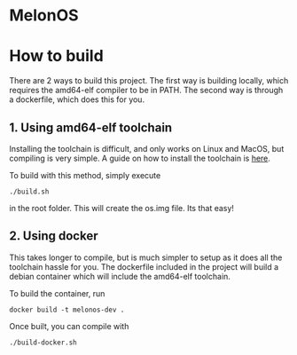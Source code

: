 # MelonOS

# How to build

There are 2 ways to build this project.
The first way is building locally, which requires
the amd64-elf compiler to be in PATH. The second
way is through a dockerfile, which does this for you.

## 1. Using amd64-elf toolchain
Installing the toolchain is difficult,
and only works on Linux and MacOS, but compiling
is very simple. A guide on how to install the toolchain
is [here](https://wiki.osdev.org/GCC_Cross-Compiler).

To build with this method, simply execute
```
./build.sh
```
in the root folder. This will create the os.img file. 
Its that easy!

## 2. Using docker
This takes longer to compile, but is much simpler
to setup as it does all the toolchain hassle for you. 
The dockerfile included in the project will build
a debian container which will include the amd64-elf toolchain.

To build the container, run
```
docker build -t melonos-dev .   
```

Once built, you can compile with
```
./build-docker.sh
```
